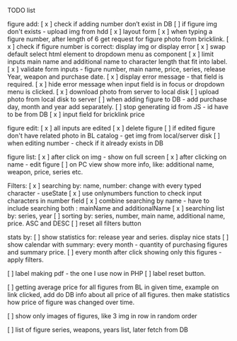 TODO list

figure add:
[ x ] check if adding number don’t exist in DB
[ ] if figure img don't exists - upload img from hdd
[ x ] layout form
[ x ] when typing a figure number, after length of 6 get request for figure photo from bricklink.
[ x ] check if figure number is correct: display img or display error
[ x ] swap default select html element to dropdown menu as component
[ x ] limit inputs main name and additional name to character length that fit into label.
[ x ] validate form inputs - figure number, main name, price, series, release Year, weapon and purchase date.
[ x ] display error message - that field is required.
[ x ] hide error message when input field is in focus or dropdown menu is clicked.
[ x ] download photo from server to local disk
[ ] upload photo from local disk to server
[ ] when adding figure to DB - add purchase day, month and year add separately.
[ ] stop generating id from JS - id have to be from DB
[ x ] input field for bricklink price

figure edit:
[ x ] all inputs are edited
[ x ] delete figure
[ ] if edited figure don't have related photo in BL catalog - get img from local/server disk
[ ] when editing number - check if it already exists in DB

figure list:
[ x ] after click on img - show on full screen
[ x ] after clicking on name - edit figure
[ ] on PC view show more info, like: additional name, weapon, price, series etc.

Filters:
[ x ] searching by: name, number: change with every typed character - useState
[ x ] use onlynumbers function to check input characters in number field
[ x ] combine searching by name - have to include searching both : mainName and additionalName
[ x ] searching list by: series, year
[ ] sorting by: series, number, main name, additional name, price. ASC and DESC
[ ] reset all filters button

stats by:
[ ] show statistics for: release year and series. display nice stats
[ ] show calendar with summary: every month - quantity of purchasing figures and summary price.
[ ] every month after click showing only this figures - apply filters.

[ ] label making pdf - the one I use now in PHP
[ ] label reset button.

[ ] getting average price for all figures from BL in given time, example on link clicked, add do DB info about all price of all figures. then make statistics how price of figure was changed over time.

[ ] show only images of figures, like 3 img in row in random order

[ ] list of figure series, weapons, years list, later fetch from DB


